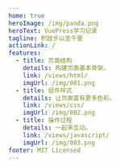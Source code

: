 ```yaml
---
home: true
heroImage: /img/panda.png
heroText: VuePress学习记录
tagline: 积跬步以至千里
actionLink: /
features:
  - title: 页面结构
    details: 构建页面基本骨架。
    link: /views/html/
    imgUrl: /img/001.png
  - title: 组件样式
    details: 让页面富有更多色彩。
    link: /views/css/
    imgUrl: /img/002.png
  - title: 操作过程
    details: 一起来互动。
    link: /views/javascript/
    imgUrl: /img/003.png
footer: MIT Licensed
---
```

